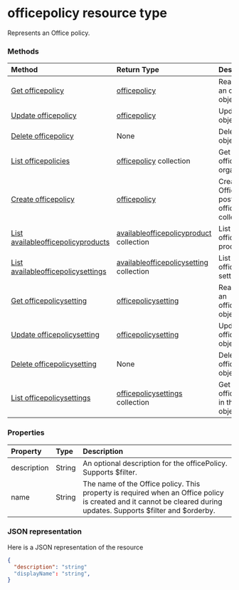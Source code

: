 # officepolicy resource type

Represents an Office policy.


### Methods
| Method       | Return Type  |Description|
|:---------------|:--------|:----------|
|[Get officepolicy](../api/officepolicy_get.md) | [officepolicy](officepolicy.md) |Read properties of an officepolicy object.|
|[Update officepolicy](../api/officepolicy_update.md) | [officepolicy](officepolicy.md) |Update officepolicy object. |
|[Delete officepolicy](../api/officepolicy_delete.md) | None |Delete officepolicy object. |
|[List officepolicies](../api/officepolicy_list.md) |[officepolicy](officepolicy.md) collection| Get all the officepolicies in the organization.|
|[Create officepolicy](../api/officepolicy_post_officepolicies.md) |[officepolicy](officepolicy.md)| Create a new Office Policy by posting to the office policies collection.|
|[List availableofficepolicyproducts](../api/availableofficepolicyproduct_list.md) |[availableofficepolicyproduct](availableofficepolicyproduct.md) collection| List the available officepolicy products.|
|[List availableofficepolicysettings](../api/availableofficepolicysetting_list.md) |[availableofficepolicysetting](availableofficepolicysetting.md) collection| List the available officepolicy settings.|
|[Get officepolicysetting](../api/officepolicysetting_get.md) | [officepolicysetting](officepolicysetting.md) |Read properties of an officepolicysetting object.|
|[Update officepolicysetting](../api/officepolicysetting_update.md) | [officepolicysetting](officepolicysetting.md) |Update officepolicysetting object.|
|[Delete officepolicysetting](../api/officepolicysetting_delete.md) | None |Delete officepolicysetting object. |
|[List officepolicysettings](../api/officepolicy_list_officepolicysettings.md) |[officepolicysettings](officepolicysettings.md) collection| Get all the officepolicysettings in the officepolicy object.|

### Properties
| Property	   | Type	|Description|
|:---------------|:--------|:----------|
|description|String|An optional description for the officePolicy. Supports $filter.|
|name|String|The name of the Office policy. This property is required when an Office policy is created and it cannot be cleared during updates. Supports $filter and $orderby.|


### JSON representation

Here is a JSON representation of the resource

<!-- {
  "blockType": "resource",
  "optionalProperties": [
    "description",
    "displayName"
  ],
  "keyProperty": "id",
  "@odata.type": "microsoft.graph.officepolicy"
}-->

```json
{
  "description": "string"
  "displayName": "string",
}

```

<!-- uuid: 8fcb5dbc-d5aa-4681-8e31-b001d5168d79
2015-10-25 14:57:30 UTC -->
<!-- {
  "type": "#page.annotation",
  "description": "user resource",
  "keywords": "",
  "section": "documentation",
  "tocPath": ""
}-->

